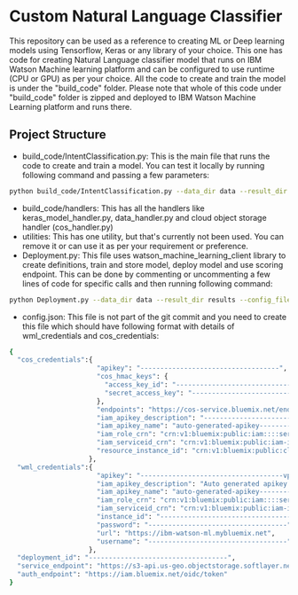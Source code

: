 # Custom Natural Language Classifier

This repository can be used as a reference to creating ML or Deep learning models using Tensorflow, Keras or any library of your choice.  This one has code for creating Natural Language classifier model that runs on IBM Watson Machine learning platform and can be configured to use runtime (CPU or GPU) as per your choice.  All the code to create and train the model is under the "build_code" folder.  Please note that whole of this code under "build_code" folder is zipped and deployed to IBM Watson Machine Learning platform and runs there.  

## Project Structure

  - build_code/IntentClassification.py: This is the main file that runs the code to create and train a model.  You can test it locally by running following command and passing a few parameters:

  ```sh
  python build_code/IntentClassification.py --data_dir data --result_dir results --config_file model_config.json --data_file data.csv
  ```
  - build_code/handlers: This has all the handlers like keras_model_handler.py, data_handler.py and cloud object storage handler (cos_handler.py)
  - utilities: This has one utility, but that's currently not been used.  You can remove it or can use it as per your requirement or preference.
  - Deployment.py: This file uses watson_machine_learning_client library to create definitions, train and store model, deploy model and use scoring endpoint.  This can be done by commenting or uncommenting a few lines of code for specific calls and then running following command:

  ```sh
  python Deployment.py --data_dir data --result_dir results --config_file model_config.json --data_file data.csv
  ```

  - config.json: This file is not part of the git commit and you need to create this file which should have following format with details of wml_credentials and cos_credentials:

  ```sh
  {
    "cos_credentials":{
                        "apikey": "-----------------------------------",
                        "cos_hmac_keys": {
                          "access_key_id": "-----------------------------------",
                          "secret_access_key": "-----------------------------------"
                        },
                        "endpoints": "https://cos-service.bluemix.net/endpoints",
                        "iam_apikey_description": "-----------------------------------",
                        "iam_apikey_name": "auto-generated-apikey------------------------------------",
                        "iam_role_crn": "crn:v1:bluemix:public:iam::::serviceRole:Writer",
                        "iam_serviceid_crn": "crn:v1:bluemix:public:iam-identity::a/-----------------------------------::serviceid:ServiceId------------------------------------",
                        "resource_instance_id": "crn:v1:bluemix:public:cloud-object-storage:global:a/-----------------------------------:-----------------------------------::"
                      },
    "wml_credentials":{
                        "apikey": "------------------------------------vpfRo3SBZrOajK",
                        "iam_apikey_description": "Auto generated apikey during resource-key operation for Instance - crn:v1:bluemix:public:pm-20:us-south:a/-----------------------------------::",
                        "iam_apikey_name": "auto-generated-apikey------------------------------------",
                        "iam_role_crn": "crn:v1:bluemix:public:iam::::serviceRole:Writer",
                        "iam_serviceid_crn": "crn:v1:bluemix:public:iam-identity::a/-----------------------------------::-----------------------------------",
                        "instance_id": "-----------------------------------",
                        "password": "-----------------------------------",
                        "url": "https://ibm-watson-ml.mybluemix.net",
                        "username": "-----------------------------------"
                      },
    "deployment_id": "-----------------------------------",
    "service_endpoint": "https://s3-api.us-geo.objectstorage.softlayer.net",
    "auth_endpoint": "https://iam.bluemix.net/oidc/token"
  }
```
